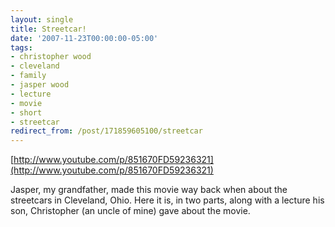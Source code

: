 ```yaml
---
layout: single
title: Streetcar!
date: '2007-11-23T00:00:00-05:00'
tags:
- christopher wood
- cleveland
- family
- jasper wood
- lecture
- movie
- short
- streetcar
redirect_from: /post/171859605100/streetcar
---
```

[http://www.youtube.com/p/851670FD59236321](http://www.youtube.com/p/851670FD59236321)

Jasper, my grandfather, made this movie way back when about the streetcars in Cleveland, Ohio. Here it is, in two parts, along with a lecture his son, Christopher (an uncle of mine) gave about the movie.
